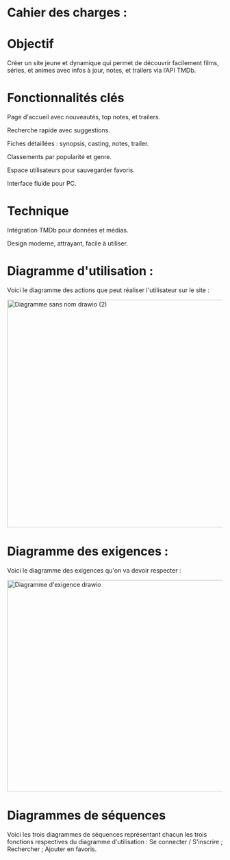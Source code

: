 # Cahier des charges : #
# Objectif

Créer un site jeune et dynamique qui permet de découvrir facilement films, séries, et animes avec infos à jour, notes, et trailers via l’API TMDb.

# Fonctionnalités clés

Page d'accueil avec nouveautés, top notes, et trailers.

Recherche rapide avec suggestions.

Fiches détaillées : synopsis, casting, notes, trailer.

Classements par popularité et genre.

Espace utilisateurs pour sauvegarder favoris.

Interface fluide pour PC.

# Technique

Intégration TMDb pour données et médias.

Design moderne, attrayant, facile à utiliser.

# Diagramme d'utilisation : #

Voici le diagramme des actions que peut réaliser l'utilisateur sur le site :


<img width="781" height="531" alt="Diagramme sans nom drawio (2)" src="https://github.com/user-attachments/assets/4caf7117-341c-48bd-be46-81e8bf882140" />

# Diagramme des exigences : #

Voici le diagramme des exigences qu'on va devoir respecter :


<img width="921" height="493" alt="Diagramme d'exigence drawio" src="https://github.com/user-attachments/assets/dc81fc1b-f537-40c5-95cc-bf974b8715a2" />















# Diagrammes de séquences #

Voici les trois diagrammes de séquences représentant chacun les trois fonctions respectives du diagramme d'utilisation : Se connecter / S'inscrire ; Rechercher ; Ajouter en favoris.
